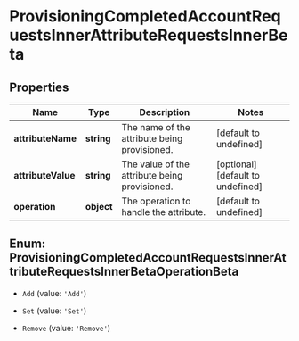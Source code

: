 # ProvisioningCompletedAccountRequestsInnerAttributeRequestsInnerBeta

## Properties

Name | Type | Description | Notes
------------ | ------------- | ------------- | -------------
**attributeName** | **string** | The name of the attribute being provisioned. | [default to undefined]
**attributeValue** | **string** | The value of the attribute being provisioned. | [optional] [default to undefined]
**operation** | **object** | The operation to handle the attribute. | [default to undefined]



## Enum: ProvisioningCompletedAccountRequestsInnerAttributeRequestsInnerBetaOperationBeta


* `Add` (value: `'Add'`)

* `Set` (value: `'Set'`)

* `Remove` (value: `'Remove'`)



